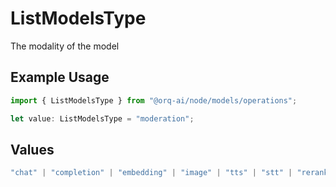 # ListModelsType

The modality of the model

## Example Usage

```typescript
import { ListModelsType } from "@orq-ai/node/models/operations";

let value: ListModelsType = "moderation";
```

## Values

```typescript
"chat" | "completion" | "embedding" | "image" | "tts" | "stt" | "rerank" | "moderation" | "vision"
```